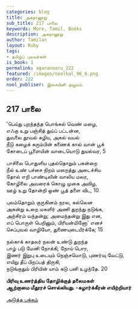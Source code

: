 ```yaml
---
categories: blog
title: அகநானூறு
sub_title: 217 பாலை
keywords: More, Tamil, Books
description: அகநானூறு
author: Tamilan
layout: Ruby
tags:
- தமிழ்ப் புலவர்கள்
is_book: 1
permalink: agananooru_222
featured: /images/noolkal_96_6.png
order: 222
nool_publiser: இசையினி குழுமம்
---
```



## 217 பாலை

'பெய்து புறந்தந்த பொங்கல் வெண் மழை,  
எஃகு உறு பஞ்சித் துய்ப் பட்டன்ன,  
துவலை தூவல் கழிய, அகல் வயல்  
நீடு கழைக் கரும்பின் கணைக் கால் வான் பூக்  
கோடைப் பூளையின் வாடையொடு துயல்வர, 5

பாசிலை பொதுளிய புதல்தொறும் பகன்றை  
நீல் உண் பச்சை நிறம் மறைத்து அடைச்சிய  
தோல் எறி பாண்டிலின் வாலிய மலர,  
கோழிலை அவரைக் கொழு முகை அவிழ,  
ஊழ் உறு தோன்றி ஒண் பூத் தளை விட, 10

புலம்தொறும் குருகினம் நரல, கல்லென  
அகன்று உறை மகளிர் அணி துறந்து நடுங்க,  
அற்சிரம் வந்தன்று; அமைந்தன்று இது என,  
எப் பொருள் பெறினும், பிரியன்மினோ' எனச்  
செப்புவல் வாழியோ, துணையுடையீர்க்கே; 15

நல்காக் காதலர் நலன் உண்டு துறந்த  
பாழ் படு மேனி நோக்கி, நோய் பொர,  
இணர் இறுபு உடையும் நெஞ்சமொடு, புணர்வு வேட்டு,  
எயிறு தீப் பிறப்பத் திருகி,  
நடுங்குதும் பிரியின் யாம் கடு பனி உழந்தே. 20

**பிரிவு உணர்த்திய தோழிக்குத் தலைமகள்  
ஆற்றாமை மீதூரச் சொல்லியது. -கழார்க்கீரன் எயிற்றியார்**

[அடுத்த பக்கம்](agananooru_223)